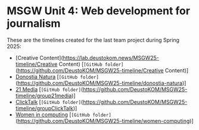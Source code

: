 # MSGW Unit 4: Web development for journalism

These are the timelines created for the last team project during Spring 2025:

- [Creative Content](https://lab.deustokom.news/MSGW25-timeline/Creative Content) [`[GitHub folder]`(https://github.com/DeustoKOM/MSGW25-timeline/Creative Content)]
- [Donostia Natura](https://lab.deustokom.news/MSGW25-timeline/donostia-natura) [`[GitHub folder]`(https://github.com/DeustoKOM/MSGW25-timeline/donostia-natura)]
- [21 Media](https://lab.deustokom.news/MSGW25-timeline/group21media) [`[GitHub folder]`(https://github.com/DeustoKOM/MSGW25-timeline/group21media)]
- [ClickTalk](https://lab.deustokom.news/MSGW25-timeline/groupClickTalk) [`[GitHub folder]`(https://github.com/DeustoKOM/MSGW25-timeline/groupClickTalk)]
- [Women in computing](https://lab.deustokom.news/MSGW25-timeline/women-computing)  [`[GitHub folder]`(https://github.com/DeustoKOM/MSGW25-timeline/women-computing)]
<!-- - Group 0: [Timeline Title](group0) `empty` -->
